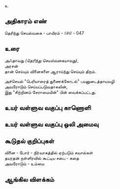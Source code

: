 உ


## அதிகாரம் எண்

தெரிந்து செயல்வகை - பாயிரம் - ௦௪௭ - 047

## உரை

அஃதாவது _(தெரிந்து செயல்வகையாவது)_,  
அரசன்  
தான் செய்யும் வினைகளை ஆராய்ந்து செய்யும் திறம்.  

அச்செயல் "பெரியாரைத் துணைக்கோடல்" பயனுடைத்தாயவழி  
அவரோடும் செய்யப்படுவதாகலின்,   
இது "சிற்றினம் சேராமையின்" பின் வைக்கப்பட்டது.


## உயர் வள்ளுவ வகுப்பு காணொளி


## உயர் வள்ளுவ வகுப்பு ஒலி அமைவு 


## கூடுதல் குறிப்புகள்

வினை - போர் - நிர்வாகத்தில் ஏற்படும் சவால்கள்   
தயரதன் நள்ளிரவில் கூட்டிய சபை - கதை   
அவரோடும்  - உம்மை

## ஆங்கில விளக்கம்

